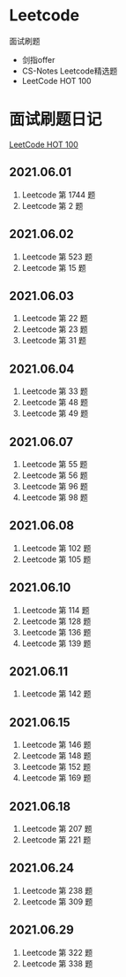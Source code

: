 # Leetcode

面试刷题

- 剑指offer
- CS-Notes Leetcode精选题
- LeetCode HOT 100

# 面试刷题日记

[LeetCode HOT 100](https://leetcode-cn.com/problem-list/2cktkvj/) 


## 2021.06.01

1. Leetcode 第 1744 题
2. Leetcode 第 2 题

## 2021.06.02

1. Leetcode 第 523 题
2. Leetcode 第 15 题

## 2021.06.03

1. Leetcode 第 22 题
2. Leetcode 第 23 题
3. Leetcode 第 31 题

## 2021.06.04

1. Leetcode 第 33 题
2. Leetcode 第 48 题
3. Leetcode 第 49 题

## 2021.06.07

1. Leetcode 第 55 题
2. Leetcode 第 56 题
3. Leetcode 第 96 题
4. Leetcode 第 98 题

## 2021.06.08

1. Leetcode 第 102 题
2. Leetcode 第 105 题

## 2021.06.10

1. Leetcode 第 114 题
2. Leetcode 第 128 题
3. Leetcode 第 136 题
4. Leetcode 第 139 题

## 2021.06.11

1. Leetcode 第 142 题

## 2021.06.15

1. Leetcode 第 146 题
2. Leetcode 第 148 题
3. Leetcode 第 152 题
4. Leetcode 第 169 题

## 2021.06.18

1. Leetcode 第 207 题
2. Leetcode 第 221 题

## 2021.06.24

1. Leetcode 第 238 题
2. Leetcode 第 309 题

## 2021.06.29

1. Leetcode 第 322 题
2. Leetcode 第 338 题